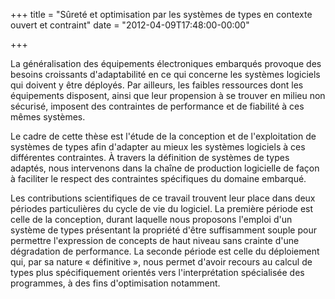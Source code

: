 +++
title = "Sûreté et optimisation par les systèmes de types en contexte ouvert et contraint"
date = "2012-04-09T17:48:00-00:00"

+++

La généralisation des équipements électroniques embarqués provoque des besoins
croissants d'adaptabilité en ce qui concerne les systèmes logiciels qui doivent
y être déployés. Par ailleurs, les faibles ressources dont les équipements
disposent, ainsi que leur propension à se trouver en milieu non sécurisé,
imposent des contraintes de performance et de fiabilité à ces mêmes systèmes.

Le cadre de cette thèse est l'étude de la conception et de l'exploitation de
systèmes de types afin d'adapter au mieux les systèmes logiciels à ces
différentes contraintes. À travers la définition de systèmes de types adaptés,
nous intervenons dans la chaîne de production logicielle de façon à faciliter
le respect des contraintes spécifiques du domaine embarqué.

Les contributions scientifiques de ce travail trouvent leur place dans deux
périodes particulières du cycle de vie du logiciel. La première période est
celle de la conception, durant laquelle nous proposons l'emploi d'un système de
types présentant la propriété d'être suffisamment souple pour permettre
l'expression de concepts de haut niveau sans crainte d'une dégradation de
performance. La seconde période est celle du déploiement qui, par sa nature
« définitive », nous permet d'avoir recours au calcul de types plus
spécifiquement orientés vers l'interprétation spécialisée des programmes, à des
fins d'optimisation notamment.
